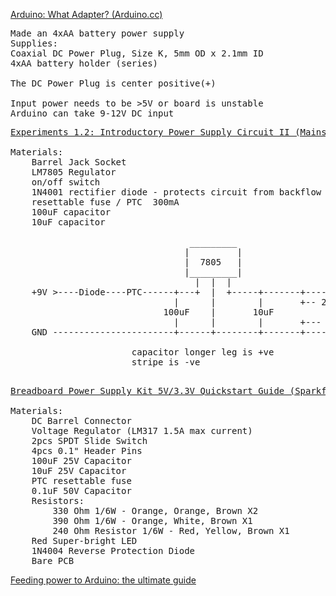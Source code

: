 [Arduino: What Adapter? (Arduino.cc)](http://playground.arduino.cc/Learning/WhatAdapter)  
<pre>
Made an 4xAA battery power supply  
Supplies:  
Coaxial DC Power Plug, Size K, 5mm OD x 2.1mm ID  
4xAA battery holder (series)

The DC Power Plug is center positive(+)

Input power needs to be >5V or board is unstable  
Arduino can take 9-12V DC input  
</pre>
 
<pre>
<a href="https://www.youtube.com/watch?v=FVMrA8C-GM0&t=4m1s">Experiments 1.2: Introductory Power Supply Circuit II (Mains PSUs) (YouTube)</a>

Materials:
    Barrel Jack Socket  
    LM7805 Regulator  
    on/off switch
    1N4001 rectifier diode - protects circuit from backflow
    resettable fuse / PTC  300mA
    100uF capacitor  
    10uF capacitor
    
                                  _________
                                 |         |
                                 |  7805   |
                                 |_________|
                                   |  |  |
    +9V >----Diode----PTC------+---+  |  +-----+-------+------------> +5V
                               |      |        |       +-- 220ohm
                             100uF    |       10uF           |
                               |      |        |       +--- LED
    GND -----------------------+------+--------+-------+------------- GND
         
                       capacitor longer leg is +ve
                       stripe is -ve
                     
</pre>

<pre>
<a href="https://www.sparkfun.com/tutorials/297">Breadboard Power Supply Kit 5V/3.3V Quickstart Guide (Sparkfun)</a>

Materials:
    DC Barrel Connector
    Voltage Regulator (LM317 1.5A max current)
    2pcs SPDT Slide Switch
    4pcs 0.1" Header Pins
    100uF 25V Capacitor
    10uF 25V Capacitor
    PTC resettable fuse
    0.1uF 50V Capacitor
    Resistors:
        330 Ohm 1/6W - Orange, Orange, Brown X2
        390 Ohm 1/6W - Orange, White, Brown X1
        240 Ohm Resistor 1/6W - Red, Yellow, Brown X1
    Red Super-bright LED
    1N4004 Reverse Protection Diode
    Bare PCB
</pre>

[Feeding power to Arduino: the ultimate guide](http://www.open-electronics.org/the-power-of-arduino-this-unknown/)

[](https://www.youtube.com/watch?v=6PkJvgBFt9Q)
